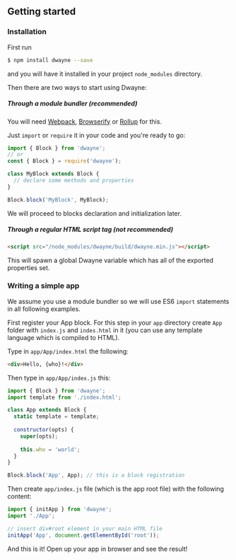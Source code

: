 ## Getting started

### Installation

First run

```bash
$ npm install dwayne --save
```

and you will have it installed in your project `node_modules`
directory.

Then there are two ways to start using Dwayne:

##### Through a module bundler (recommended)

You will need [Webpack](https://webpack.github.io/),
[Browserify](http://browserify.org/) or
[Rollup](http://rollupjs.org/) for this.

Just `import` or `require` it in your code
and you're ready to go:

```js
import { Block } from 'dwayne';
// or
const { Block } = require('dwayne');

class MyBlock extends Block {
  // declare some methods and properties
}

Block.block('MyBlock', MyBlock);
```

We will proceed to blocks declaration and initialization later.

##### Through a regular HTML script tag (not recommended)

```html
<script src="/node_modules/dwayne/build/dwayne.min.js"></script>
```

This will spawn a global Dwayne variable which has
all of the exported properties set.

### Writing a simple app

We assume you use a module bundler so we will use ES6 `import`
statements in all following examples.

First register your App block. For this step in your `app`
directory create `App` folder with `index.js` and `indes.html`
in it (you can use any template language which is compiled
to HTML).

Type in `app/App/index.html` the following:

```html
<div>Hello, {who}!</div>
```

Then type in `app/App/index.js` this:

```js
import { Block } from 'dwayne';
import template from './index.html';

class App extends Block {
  static template = template;
  
  constructor(opts) {
    super(opts);
    
    this.who = 'world';
  }
}

Block.block('App', App); // this is a block registration
```

Then create `app/index.js` file (which is the app root file)
with the following content:

```js
import { initApp } from 'dwayne';
import './App';

// insert div#root element in your main HTML file
initApp('App', document.getElementById('root'));
```

And this is it! Open up your app in browser and see the result!
